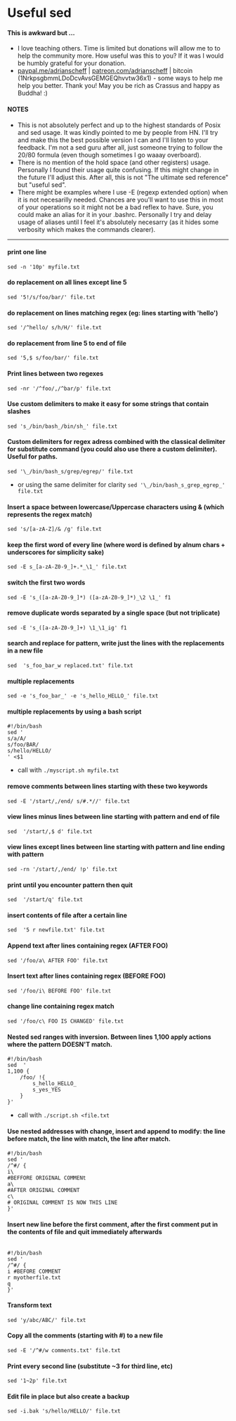 # Useful sed

#### This is awkward but ...
* I love teaching others. Time is limited but donations will allow me to to help the community more. How useful was this to you? If it was I would be humbly grateful for your donation. 
* [paypal.me/adrianscheff](https://www.paypal.com/paypalme/adrianscheff) |  [patreon.com/adrianscheff](https://www.patreon.com/adrianscheff) | bitcoin (1NrkpsgbmmLDoDcvAvsGEMGEQhvvtw36x1) - some ways to help me help you better. Thank you! May you be rich as Crassus and happy as Buddha! :) 





#### NOTES
* This is not absolutely perfect and up to the highest standards of Posix and sed usage. It was kindly pointed to me by people from HN. I'll try and make this the best possible version I can and I'll listen to your feedback. I'm not a sed guru after all, just someone trying to follow the 20/80 formula (even though sometimes I go waaay overboard). 
* There is no mention of the hold space (and other registers) usage. Personally I found their usage quite confusing. If this might change in the future I'll adjust this. After all, this is not "The ultimate sed reference" but "useful sed".
* There might be examples where I use -E (regexp extended option) when it is not necesarilly needed. Chances are you'll want to use this in most of your operations so it might not be a bad reflex to have. Sure, you could make an alias for it in your .bashrc. Personally I try and delay usage of aliases until I feel it's absolutely necesarry (as it hides some verbosity which makes the commands clearer).


-----


#### print one line
`sed -n '10p' myfile.txt` 

#### do replacement on all lines except line 5
`sed '5!/s/foo/bar/' file.txt`

#### do replacement on lines matching regex (eg: lines starting with 'hello')
`sed '/^hello/ s/h/H/' file.txt ` 



#### do replacement from line 5 to end of file
`sed '5,$ s/foo/bar/' file.txt `

#### Print lines between two regexes
`sed -nr '/^foo/,/^bar/p' file.txt`

#### Use custom delimiters to make it easy for some strings that contain slashes
`sed 's_/bin/bash_/bin/sh_' file.txt ` 

#### Custom delimiters for regex adress combined with the classical delimiter for substitute command (you could also use there a custom delimiter). Useful for paths.
`sed '\_/bin/bash_s/grep/egrep/' file.txt`
* or using the same delimiter for clarity `sed '\_/bin/bash_s_grep_egrep_' file.txt`

#### Insert a space between lowercase/Uppercase characters using & (which represents the regex match)
`sed 's/[a-zA-Z]/& /g' file.txt `

#### keep the first word of every line (where word is defined by alnum chars + underscores for simplicity sake)
`sed -E s_[a-zA-Z0-9_]+.*_\1_' file.txt `


#### switch the first two words 
`sed -E 's_([a-zA-Z0-9_]*) ([a-zA-Z0-9_]*)_\2 \1_' f1`


#### remove duplicate words separated by a single space (but not triplicate)
`sed -E 's_([a-zA-Z0-9_]+) \1_\1_ig' f1`

#### search and replace for pattern, write just the lines with the replacements in a new file
`sed  's_foo_bar_w replaced.txt' file.txt  `

#### multiple replacements
`sed -e 's_foo_bar_' -e 's_hello_HELLO_' file.txt `

#### multiple replacements by using a bash script
```
#!/bin/bash
sed '
s/a/A/
s/foo/BAR/
s/hello/HELLO/
' <$1
```
* call with  `./myscript.sh myfile.txt`


#### remove comments between lines starting with these two keywords
`sed -E '/start/,/end/ s/#.*//' file.txt `

#### view lines minus lines between line starting with pattern and end of file 
`sed  '/start/,$ d' file.txt `

#### view lines except lines between line starting with pattern and line ending with pattern
`sed -rn '/start/,/end/ !p' file.txt `

#### print until you encounter pattern then quit
`sed  '/start/q' file.txt `

#### insert contents of file after a certain line
`sed  '5 r newfile.txt' file.txt `

#### Append text after lines containing regex (AFTER FOO)
`sed '/foo/a\ AFTER FOO' file.txt `

#### Insert text after lines containing regex (BEFORE FOO)
`sed '/foo/i\ BEFORE FOO' file.txt `

#### change line containing regex match
`sed '/foo/c\ FOO IS CHANGED' file.txt `

#### Nested sed ranges with inversion. Between lines 1,100 apply actions where the pattern DOESN'T match.
```
#!/bin/bash
sed  '
1,100 {
	/foo/ !{
		s_hello_HELLO_
		s_yes_YES
	}
}'
```
* call with `./script.sh <file.txt `


#### Use nested addresses with change, insert and append to modify: the line before match, the line with match, the line after match.
```
#!/bin/bash
sed '
/^#/ {
i\
#BEFFORE ORIGINAL COMMENt
a\
#AFTER ORIGINAL COMMENT
c\
# ORIGINAL COMMENT IS NOW THIS LINE
}'

```

#### Insert new line before the first comment, after the first comment put in the contents of file and quit immediately afterwards
```

#!/bin/bash
sed '
/^#/ {
i #BEFORE COMMENT
r myotherfile.txt
q
}'
```

#### Transform text 
`sed 'y/abc/ABC/' file.txt `


#### Copy all the comments (starting with #) to a new file
`sed -E '/^#/w comments.txt' file.txt `

#### Print every second line (substitute ~3 for third line, etc)
`sed '1~2p' file.txt `

#### Edit file in place but also create a backup
`sed -i.bak 's/hello/HELLO/' file.txt `


####
